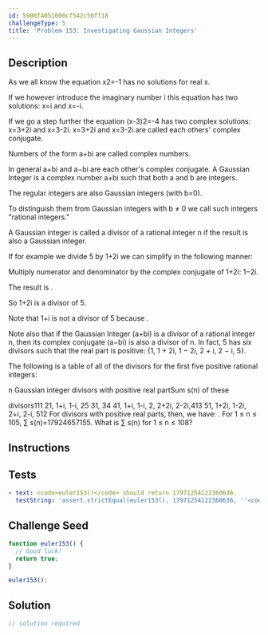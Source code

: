 ```yaml
---
id: 5900f4051000cf542c50ff18
challengeType: 5
title: 'Problem 153: Investigating Gaussian Integers'
---
```


## Description
<section id='description'>
As we all know the equation x2=-1 has no solutions for real x.

If we however introduce the imaginary number i this equation has two solutions: x=i and x=-i.

If we go a step further the equation (x-3)2=-4 has two complex solutions: x=3+2i and x=3-2i.
x=3+2i and x=3-2i are called each others' complex conjugate.

Numbers of the form a+bi are called complex numbers.

In general a+bi and a−bi are each other's complex conjugate.
A Gaussian Integer is a complex number a+bi such that both a and b are integers.

The regular integers are also Gaussian integers (with b=0).

To distinguish them from Gaussian integers with b ≠ 0 we call such integers "rational integers."

A Gaussian integer is called a divisor of a rational integer n if the result is also a Gaussian integer.

If for example we divide 5 by 1+2i we can simplify  in the following manner:

Multiply numerator and denominator by the complex conjugate of 1+2i: 1−2i.

The result is 
.

So 1+2i is a divisor of 5.

Note that 1+i is not a divisor of 5 because .

Note also that if the Gaussian Integer (a+bi) is a divisor of a rational integer n, then its complex conjugate (a−bi) is also a divisor of n.
In fact, 5 has six divisors such that the real part is positive: {1, 1 + 2i, 1 − 2i, 2 + i, 2 − i, 5}.

The following is a table of all of the divisors for the first five positive rational integers:

n Gaussian integer divisors
with positive real partSum s(n) of these

divisors111
21, 1+i, 1-i, 25
31, 34
41, 1+i, 1-i, 2, 2+2i, 2-2i,413
51, 1+2i, 1-2i, 2+i, 2-i, 512
For divisors with positive real parts, then, we have: .
For 1 ≤ n ≤ 105, ∑ s(n)=17924657155.
What is ∑ s(n) for 1 ≤ n ≤ 108?
</section>

## Instructions
<section id='instructions'>

</section>

## Tests
<section id='tests'>

```yml
- text: <code>euler153()</code> should return 17971254122360636.
  testString: 'assert.strictEqual(euler153(), 17971254122360636, ''<code>euler153()</code> should return 17971254122360636.'');'

```

</section>

## Challenge Seed
<section id='challengeSeed'>

<div id='js-seed'>

```js
function euler153() {
  // Good luck!
  return true;
}

euler153();
```

</div>



</section>

## Solution
<section id='solution'>

```js
// solution required
```
</section>
